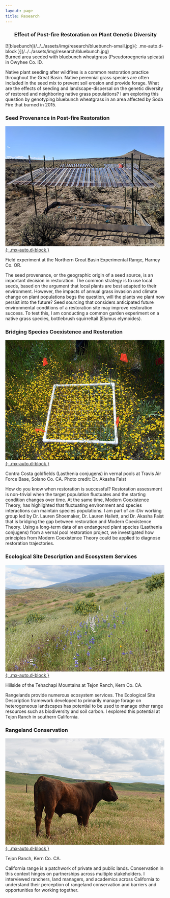 ```yaml
---
layout: page
title: Research
---
```

<h3 style="text-align: center">
Effect of Post-fire Restoration on Plant Genetic Diversity
</h3>
[![bluebunch](/../../assets/img/research/bluebunch-small.jpg){: .mx-auto.d-block }](/../../assets/img/research/bluebunch.jpg)
<div class="caption">
Burned area seeded with bluebunch wheatgrass (Pseudoroegneria spicata) in Owyhee Co. ID.
</div>

Native plant seeding after wildfires is a common restoration practice throughout the Great Basin. Native perennial grass species are often included in the seed mix to prevent soil erosion and provide forage. What are the effects of seeding and landscape-dispersal on the genetic diversity of restored and neighboring native grass populations? I am exploring this question by genotyping bluebunch wheatgrass in an area affected by Soda Fire that burned in 2015.

### Seed Provenance in Post-fire Restoration
[![eoarc](/../../assets/img/research/eoarc-small.jpg){: .mx-auto.d-block }](/../../assets/img/research/eoarc.jpg)
<div class="caption">
Field experiment at the Northern Great Basin Experimental Range, Harney Co. OR.
</div>

The seed provenance, or the geographic origin of a seed source, is an important decision in restoration. The common strategy is to use local seeds, based on the argument that local plants are best adapted to their environment. However, the impacts of annual grass invasion and climate change on plant populations begs the question, will the plants we plant now persist into the future? Seed sourcing that considers anticipated future environmental conditions of a restoration site may improve restoration success. To test this, I am conducting a common garden experiment on a native grass species, bottlebrush squirreltail (Elymus elymoides).

### Bridging Species Coexistence and Restoration
[![lasthenia](/../../assets/img/research/lasthenia-small.jpg){: .mx-auto.d-block }](/../../assets/img/research/lasthenia.jpg)
<div class="caption">
Contra Costa goldfields (Lasthenia conjugens) in vernal pools at Travis Air Force Base, Solano Co. CA. Photo credit: Dr. Akasha Faist
</div>

How do you know when restoration is successful? Restoration assessment is non-trivial when the target population fluctuates and the starting condition changes over time. At the same time, Modern Coexistence Theory, has highlighted that fluctuating environment and species interactions can maintain species populations. I am part of an iDiv working group led by Dr. Lauren Shoemaker, Dr. Lauren Hallett, and Dr. Akasha Faist that is bridging the gap between restoration and Modern Coexistence Theory. Using a long-term data of an endangered plant species (Lasthenia conjugens) from a vernal pool restoration project, we investigated how principles from Modern Coexistence Theory could be applied to diagnose restoration trajectories. 

### Ecological Site Description and Ecosystem Services
[![tejon](/../../assets/img/research/tejon-small.jpg){: .mx-auto.d-block }](/../../assets/img/research/tejon.jpg)
<div class="caption">
Hillside of the Tehachapi Mountains at Tejon Ranch, Kern Co. CA.
</div>

Rangelands provide numerous ecosystem services. The Ecological Site Description framework developed to primarily manage forage on heterogeneous landscapes has potential to be used to manage other range resources such as biodiversity and soil carbon. I explored this potential at Tejon Ranch in southern California. 

### Rangeland Conservation
[![cow](/../../assets/img/research/cow-small.jpg){: .mx-auto.d-block }](/../../assets/img/research/cow.jpg)
<div class="caption">
Tejon Ranch, Kern Co. CA.
</div>

California range is a patchwork of private and public lands. Conservation in this context hinges on partnerships across multiple stakeholders. I interviewed ranchers, land managers, and academics across California to understand their perception of rangeland conservation and barriers and opportunities for working together.




